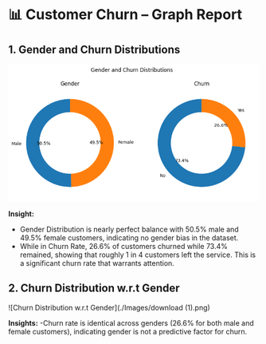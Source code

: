 # 📊 Customer Churn – Graph Report

## 1. Gender and Churn Distributions
![Gender and Churn graph](./Images/download.png)

**Insight:**  
- Gender Distribution is nearly perfect balance with 50.5% male and 49.5% female customers, indicating no gender bias in the dataset.
- While in Churn Rate, 26.6% of customers churned while 73.4% remained, showing that roughly 1 in 4 customers left the service. This is a significant churn rate that warrants attention.

## 2. Churn Distribution w.r.t Gender
![Churn Distribution w.r.t Gender](./Images/download (1).png)

**Insights:**
-Churn rate is identical across genders (26.6% for both male and female customers), indicating gender is not a predictive factor for churn.
